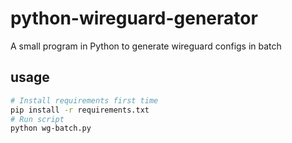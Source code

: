 # python-wireguard-generator
A small program in Python to generate wireguard configs in batch

## usage

```bash
# Install requirements first time
pip install -r requirements.txt
# Run script
python wg-batch.py
```